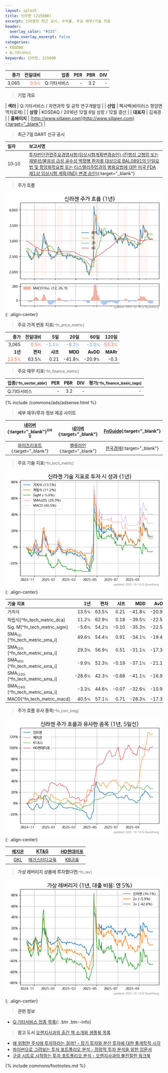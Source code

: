 ```yaml
---
layout: splash
title: 신라젠 (215600)
excerpt: 신라젠의 최근 공시, 수익률, 주요 재무/기술 지표
header:
  overlay_color: "#333"
  show_overlay_excerpt: false
categories:
- KOSDAQ
- Q:기타서비스
keywords: 신라젠, 215600
---
```


| **종가** | **전일대비** | **업종** | **PER** | **PBR** | **DIV** |
| -------: | -----------: | -------: | ------: | ------: | ------: |
| 3,065 | <span style="color: tomato">0.5<small>%</small></span> | Q:기타서비스 | - | 3.2 | - |

<!-- more -->


> **기업 개요**<a id="company"></a>

| <span style="white-space:nowrap;">**섹터**</span> | Q:기타서비스 / 자연과학 및 공학 연구개발업 |
| <span style="white-space:nowrap;">**산업**</span> | 펙사벡(바이러스 항암면역치료제) |
| <span style="white-space:nowrap;">**상장**</span> | KOSDAQ / 2016년 12월 6일 상장 / 12월 결산 |
| <span style="white-space:nowrap;">**대표자**</span> | 김재경 |
| <span style="white-space:nowrap;">**홈페이지**</span> | [http://www.sillajen.com](http://www.sillajen.com){:target="_blank"} |


> **최근 7일 DART 신규 공시**<a id="dart"></a>

| **일자** |      | **보고서명** |
| :------- | :--- | :----------- |
| 10&#x2011;10 | | [투자판단관련주요경영사항(임상시험계획변경승인)              (진행성 고형암 또는 재발성/불응성 급성 골수성 백혈병 환자를 대상으로 BAL0891의 단일요법 및 항암화학요법 또는 티스렐리주맙과의 병용요법에 대한 미국 FDA 제1상 임상시험 계획(IND) 변경 승인)](https://dart.fss.or.kr/dsaf001/main.do?rcpNo=20251010900221){:target="_blank"} |


> **주가 흐름**<a id="price"></a>

![215600](/stock/images/215600.png){: .align-center}


> **주요 가격 변동 지표**<small>[^fn_price_metric]</small>

| **종가** | **전일대비** | **5일** | **20일** | **60일** | **120일** |
| -------: | -----------: | ------: | -------: | -------: | --------: |
| 3,065 | <span style="color: tomato">0.5<small>%</small></span> | <span style="color: cornflowerblue">-1.1<small>%</small></span> | <span style="color: cornflowerblue">-8.2<small>%</small></span> | <span style="color: cornflowerblue">-1.0<small>%</small></span> | <span style="color: tomato">53.2<small>%</small></span> |
| **1년** | **편차** | **샤프** | **MDD** | **AvDD** | **MARr** |
| <span style="color: tomato">13.5<small>%</small></span> | 63.5<small>%</small> | 0.21 | -41.8<small>%</small> | -20.9<small>%</small> | -0.3 |


> **주요 재무 지표**<small>[^fn_finance_metric]</small>

| **업종**<small>[^fn_sector_abbr]</small> | **PER** | **PBR** | **DIV** | **평가**<small>[^fn_finance_basic_tags]</small> |
| :--------------------------------------- | ------: | ------: | ------: | ----------------------------------------------: |
| Q:기타서비스 | - | 3.2 | - | - |



{% include /commons/ads/adsense.html %}

> **세부 재무/투자 정보 제공 사이트**

| [네이버](https://m.stock.naver.com/domestic/stock/215600/finance/summary){:target="_blank"}<sup><small>모바일</small></sup> | [네이버](https://finance.naver.com/item/coinfo.naver?code=215600){:target="_blank"} | [FnGuide](https://comp.fnguide.com/SVO2/ASP/SVD_Invest.asp?gicode=A215600&MenuYn=Y){:target="_blank"} |
| :---: | :---: | :---: |
| [와이즈리포트](https://comp.wisereport.co.kr/company/c1040001.aspx?cmp_cd=215600){:target="_blank"} | [밸류라인](https://www.valueline.co.kr/finance/summary/215600){:target="_blank"} | [한국경제](https://markets.hankyung.com/stock/215600/financial-summary){:target="_blank"} |


> **주요 기술 지표**<small>[^fn_tech_metric]</small>


![215600](/stock/images/215600_tech.png){: .align-center}

| **기술 지표** | **1년** | **편차** | **샤프** | **MDD** | **AvDD** |
| :------------ | ------: | -----------: | -------: | ------: | -------: |
| 거치식 | 13.5<small>%</small> | 63.5<small>%</small> | 0.21 | -41.8<small>%</small> | -20.9<small>%</small> |
| 적립식[^fn_tech_metric_dca] | 11.2<small>%</small> | 62.9<small>%</small> | 0.18 | -39.5<small>%</small> | -22.5<small>%</small> |
| Sig. M[^fn_tech_metric_sigm] | -5.6<small>%</small> | 54.2<small>%</small> | -0.10 | -35.3<small>%</small> | -22.5<small>%</small> |
| SMA<small><sub>(5)</sub></small>[^fn_tech_metric_sma_i] | 49.6<small>%</small> | 54.4<small>%</small> | 0.91 | -34.1<small>%</small> | -19.4<small>%</small> |
| SMA<small><sub>(20)</sub></small>[^fn_tech_metric_sma_i] | 29.3<small>%</small> | 56.9<small>%</small> | 0.51 | -31.1<small>%</small> | -17.3<small>%</small> |
| SMA<small><sub>(60)</sub></small>[^fn_tech_metric_sma_i] | -9.9<small>%</small> | 52.3<small>%</small> | -0.19 | -37.1<small>%</small> | -21.1<small>%</small> |
| SMA<small><sub>(120)</sub></small>[^fn_tech_metric_sma_i] | -28.6<small>%</small> | 42.3<small>%</small> | -0.68 | -41.1<small>%</small> | -16.9<small>%</small> |
| SMA<small><sub>(240)</sub></small>[^fn_tech_metric_sma_i] | -3.3<small>%</small> | 44.6<small>%</small> | -0.07 | -32.6<small>%</small> | -10.9<small>%</small> |
| MACD[^fn_tech_metric_macd] | 40.5<small>%</small> | 57.1<small>%</small> | 0.71 | -28.3<small>%</small> | -17.3<small>%</small> |


> **주가 흐름 유사 종목**<a id="corr"></a><small>[^fn_corr_long]</small>

![215600](/stock/images/215600_corr.png){: .align-center}

|       | [메지온](/140410/) | [KT&G](/033780/) | [HD현대미포](/010620/) |
| :---: | :------------------------------------: | :------------------------------------: | :------------------------------------: |
|       | [GKL](/114090/) | [메가스터디교육](/215200/) | [KB금융](/105560/) |


> **가상 레버리지 상품에 투자했다면**<a id="2x"></a><small>[^fn_lev]</small>

![215600](/stock/images/215600_2x.png){: .align-center}


> **관련 정보**

- [Q:기타서비스 업종 목록](/stats/sector/kosdaq_업종_기타서비스_종목/){: .btn .btn--info}

> **참고 도서** [오렌지사과의 출간 책 소개와 샘플북 목록](https://kongdori.tistory.com/691)

- [왜 위험한 주식에 투자하라는 걸까? - 장기 투자와 분산 투자에 대한 통계학적 시각](https://kongdori.tistory.com/421)
- [파이썬으로 그려보는 투자 포트폴리오 분석  - 정량적 투자 분석을 위한 입문서](https://kongdori.tistory.com/643)
- [구글 시트로 시작하는 투자 포트폴리오 분석 - 오렌지사과의 불친절한 워크북](https://kongdori.tistory.com/449)


{% include commons/footnotes.md %}